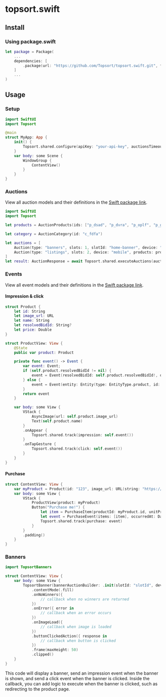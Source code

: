 # topsort.swift

## Install

### Using package.swift

```swift
let package = Package(
    ...
    dependencies: [
        .package(url: "https://github.com/Topsort/topsort.swift.git", from: "1.0.0"),
    ]
    ...
)
```

## Usage

### Setup

```swift
import SwiftUI
import Topsort

@main
struct MyApp: App {
    init() {
        Topsort.shared.configure(apiKey: "your-api-key", auctionsTimeout: 20)
    }
    var body: some Scene {
        WindowGroup {
            ContentView()
        }
    }
}
```

### Auctions

View all auction models and their definitions in the [Swift package link](https://github.com/Topsort/topsort.swift/blob/main/Sources/Topsort/Models/Auctions.swift).

```swift
import SwiftUI
import Topsort

let products = AuctionProducts(ids: ["p_dsad", "p_dvra", "p_oplf", "p_gjfo"])

let category = AuctionCategory(id: "c_fdfa")

let auctions = [
    Auction(type: "banners", slots: 1, slotId: "home-banner", device: "mobile", category: category),
    Auction(type: "listings", slots: 2, device: "mobile", products: products)
]
let result: AuctionResponse = await Topsort.shared.executeAuctions(auctions: auctions)

```

### Events

View all event models and their definitions in the [Swift package link](https://github.com/Topsort/topsort.swift/blob/main/Sources/Topsort/Models/Events.swift).

#### Impression & click

```swift
struct Product {
    let id: String
    let image_url: URL
    let name: String
    let resolvedBidId: String?
    let price: Double
}

struct ProductView: View {
    @State
    public var product: Product

    private func event() -> Event {
        var event: Event;
        if (self.product.resolvedBidId != nil) {
            event = Event(resolvedBidId: self.product.resolvedBidId!, occurredAt: Date.now)
        } else {
            event = Event(entity: Entity(type: EntityType.product, id: self.product.id), occurredAt: Date.now)
        }
        return event
    }

    var body: some View {
        VStack {
            AsyncImage(url: self.product.image_url)
            Text(self.product.name)
        }
        .onAppear {
            Topsort.shared.track(impression: self.event())
        }
        .onTapGesture {
            Topsort.shared.track(click: self.event())
        }
    }
}
```

#### Purchase

```swift
struct ContentView: View {
    var myProduct = Product(id: "123", image_url: URL(string: "https://loremflickr.com/640/480?lock=1234")!, name: "My Product", resolvedBidId: "123", price: 12.00)
    var body: some View {
        VStack {
            ProductView(product: myProduct)
            Button("Purchase me!") {
                let item = PurchaseItem(productId: myProduct.id, unitPrice: myProduct.price)
                let event = PurchaseEvent(items: [item], occurredAt: Date.now)
                Topsort.shared.track(purchase: event)
            }
        }
        .padding()
    }
}
```

### Banners

```swift
import TopsortBanners

struct ContentView: View {
    var body: some View {
        TopsortBanner(bannerAuctionBuilder: .init(slotId: "slotId", deviceType: "device"))
            .contentMode(.fill)
            .onNoWinners({
                // callback when no winners are returned
            })
            .onError({ error in
                // callback when an error occurs
            })
            .onImageLoad({
                // callback when image is loaded
            })
            .buttonClickedAction({ response in
                // callback when button is clicked
            })
            .frame(maxHeight: 50)
            .clipped()
    }
}
```

This code will display a banner, send an impression event when the banner is shown, and send a click event when the banner is clicked. Inside the callback, you can add logic to execute when the banner is clicked, such as redirecting to the product page.
